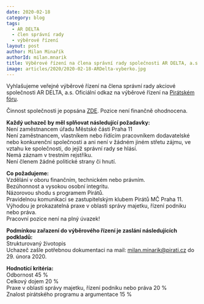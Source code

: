 ```yaml
---
date: 2020-02-18
category: blog
tags: 
  - AR DELTA
  - člen správní rady
  - výběrové řízení
layout: post
author: Milan Minařík
authorId: milan.mnarik
title: Výběrové řízení na člena správní rady společnosti AR DELTA, a.s.
image: articles/2020/2020-02-18-ARDelta-vyberko.jpg
---
```


Vyhlašujeme veřejné výběrové řízení na člena správní rady akciové
společnosti AR DELTA, a.s. Oficiální odkaz na výběrové řízení na [Pirátském fóru](https://forum.pirati.cz/viewtopic.php?f=572&t=51295&sid=80bbc708e964b456cdc0769859c8d69e&fbclid=IwAR2aStM6my9wmj73LpMdyRvLKambp879us4belVIzu1lgQBbyJw8qckJt2E).

Činnost společnosti je popsána [ZDE](https://arealls.cz/). Pozice není finančně ohodnocena.

**Každý uchazeč by měl splňovat následující požadavky:**<br>
Není zaměstnancem úřadu Městské části Praha 11<br>
Není zaměstnancem, vlastníkem nebo řídícím pracovníkem dodavatelské nebo konkurenční společnosti a ani není v žádném jiném střetu zájmu, ve vztahu ke společnosti, do jejíž správní rady se hlásí.<br>
Nemá záznam v trestním rejstříku.<br>
Není členem žádné politické strany či hnutí.<br>

**Co požadujeme:**<br>
Vzdělání v oboru finančním, technickém nebo právním.<br>
Bezúhonnost a vysokou osobní integritu.<br>
Názorovou shodu s programem Pirátů.<br>
Pravidelnou komunikaci se zastupitelským klubem Pirátů MČ Praha 11.<br>
Výhodou je prokazatelná praxe v oblasti správy majetku, řízení podniku nebo práva.<br>
Pracovní pozice není na plný úvazek!<br>

**Podmínkou zařazení do výběrového řízení je zaslání následujících podkladů:**<br>
Strukturovaný životopis<br>
Uchazeč zašle potřebnou dokumentaci na mail: milan.minarik@pirati.cz do 29. února 2020.<br>

**Hodnotící kritéria:**<br>
Odbornost 45 %<br>
Celkový dojem 20 %<br>
Praxe v oblasti správy majetku, řízení podniku nebo práva 20 %<br>
Znalost pirátského programu a argumentace 15 %<br>
